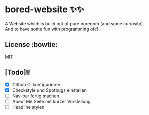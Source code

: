 # bored-website :sparkles::sparkles:
A Website which is build out of pure boredom (and some curiosity).     
And to have some fun with programming ofc!


## License :bowtie:
[MIT](https://choosealicense.com/licenses/mit/)

## [Todo]:grey_exclamation::grey_exclamation:
- [x] Github Cl konfigurieren
- [x] Checkstyle und Spotbugs einstellen
- [ ] Nav-bar fertig machen
- [ ] About Me Seite mit kurzer Vorstellung
- [ ] Headline stylen
